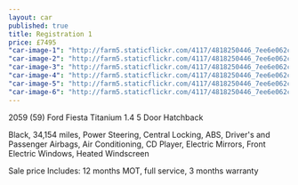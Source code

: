 ```yaml
---
layout: car
published: true
title: Registration 1
price: £7495
"car-image-1": "http://farm5.staticflickr.com/4117/4818250446_7ee6e062cd_o.jpg"
"car-image-2": "http://farm5.staticflickr.com/4117/4818250446_7ee6e062cd_o.jpg"
"car-image-3": "http://farm5.staticflickr.com/4117/4818250446_7ee6e062cd_o.jpg"
"car-image-4": "http://farm5.staticflickr.com/4117/4818250446_7ee6e062cd_o.jpg"
"car-image-5": "http://farm5.staticflickr.com/4117/4818250446_7ee6e062cd_o.jpg"
"car-image-6": "http://farm5.staticflickr.com/4117/4818250446_7ee6e062cd_o.jpg"
---
```


2059 (59) Ford Fiesta Titanium 1.4 5 Door Hatchback

Black, 34,154 miles, Power Steering, Central Locking, ABS, Driver's and Passenger
Airbags, Air Conditioning, CD Player, Electric Mirrors, Front Electric Windows,
Heated Windscreen


Sale price Includes: 12 months MOT, full service, 3 months warranty